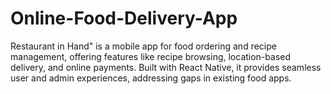 # Online-Food-Delivery-App
Restaurant in Hand" is a mobile app for food ordering and recipe management, offering features like recipe browsing, location-based delivery, and online payments. Built with React Native, it provides seamless user and admin experiences, addressing gaps in existing food apps.
